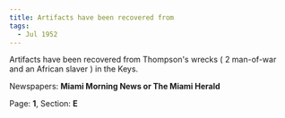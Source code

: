 ```yaml
---  
title: Artifacts have been recovered from  
tags:  
  - Jul 1952  
---  
```

  
Artifacts have been recovered from Thompson's wrecks ( 2 man-of-war and an African slaver ) in the Keys.  
  
Newspapers: **Miami Morning News or The Miami Herald**  
  
Page: **1**, Section: **E** 
